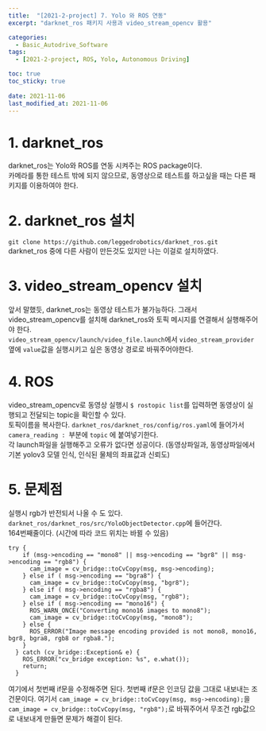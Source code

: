 ```yaml
---
title:  "[2021-2-project] 7. Yolo 와 ROS 연동"
excerpt: "darknet_ros 패키지 사용과 video_stream_opencv 활용"

categories:
  - Basic_Autodrive_Software
tags:
  - [2021-2-project, ROS, Yolo, Autonomous Driving]

toc: true
toc_sticky: true
 
date: 2021-11-06
last_modified_at: 2021-11-06
---  
```

# 1. darknet_ros   
darknet_ros는 Yolo와 ROS를 연동 시켜주는 ROS package이다.  
카메라를 통한 테스트 밖에 되지 않으므로, 동영상으로 테스트를 하고싶을 때는 다른 패키지를 이용하여야 한다.
# 2. darknet_ros 설치  
`git clone https://github.com/leggedrobotics/darknet_ros.git`  
darknet_ros 중에 다른 사람이 만든것도 있지만 나는 이걸로 설치하였다.
# 3. video_stream_opencv 설치  
앞서 말했듯, darknet_ros는 동영상 테스트가 불가능하다. 그래서 video_stream_opencv를 설치해 darknet_ros와 토픽 메시지를 연결해서 실행해주어야 한다.  
`video_stream_opencv/launch/video_file.launch`에서 `video_stream_provider`옆에 `value`값을 실행시키고 싶은 동영상 경로로 바꿔주어야한다.  
# 4. ROS  
video_stream_opencv로 동영상 실행시 `$ rostopic list`를 입력하면 동영상이 실행되고 전달되는 topic을 확인할 수 있다.  
토픽이름을 복사한다.  `darknet_ros/darknet_ros/config/ros.yaml`에 들어가서 `camera_reading : `부분에 `topic` 에 붙여넣기한다.  
각 launch파일을 실행해주고 오류가 없다면 성공이다. (동영상파일과, 동영상파일에서 기본 yolov3 모델 인식, 인식된 물체의 좌표값과 신뢰도)  

# 5. 문제점
실행시 rgb가 반전되서 나올 수 도 있다.  
`darknet_ros/darknet_ros/src/YoloObjectDetector.cpp`에 들어간다.  
164번째줄이다. (시간에 따라 코드 위치는 바뀔 수 있음)
```
try {
    if (msg->encoding == "mono8" || msg->encoding == "bgr8" || msg->encoding == "rgb8") {
      cam_image = cv_bridge::toCvCopy(msg, msg->encoding);
    } else if ( msg->encoding == "bgra8") {
      cam_image = cv_bridge::toCvCopy(msg, "bgr8");
    } else if ( msg->encoding == "rgba8") {
      cam_image = cv_bridge::toCvCopy(msg, "rgb8");
    } else if ( msg->encoding == "mono16") {
      ROS_WARN_ONCE("Converting mono16 images to mono8");
      cam_image = cv_bridge::toCvCopy(msg, "mono8");
    } else {
      ROS_ERROR("Image message encoding provided is not mono8, mono16, bgr8, bgra8, rgb8 or rgba8.");
    }
  } catch (cv_bridge::Exception& e) {
    ROS_ERROR("cv_bridge exception: %s", e.what());
    return;
  }
```  
여기에서 첫번째 if문을 수정해주면 된다. 첫번째 if문은 인코딩 값을 그대로 내보내는 조건문이다. 여기서 `cam_image = cv_bridge::toCvCopy(msg, msg->encoding);`을 `cam_image = cv_bridge::toCvCopy(msg, "rgb8");`로 바꿔주어서 무조건 rgb값으로 내보내게 만들면 문제가 해결이 된다.